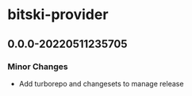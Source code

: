 # bitski-provider

## 0.0.0-20220511235705

### Minor Changes

- Add turborepo and changesets to manage release
